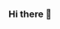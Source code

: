 ### Hi there 👋

<!-- - 🔭 I’m currently working on deployment of machine learning models

- 🌱 I’m currently learning machine learning using Python 

Currently deployed projects:
- <a href=https://github.com/shrivishnu-p/wordcloud-app>Wordcloud Generator App</a> ☁️
- <a href=https://github.com/shrivishnu-p/cluster-app>Country Clustering App</a> 🗺️
- <a href=https://github.com/shrivishnu-p/titanic-app>Titanic Survivor Prediction App</a> 🛳️🏊

<!--
**shrivishnu-p/shrivishnu-p** is a ✨ _special_ ✨ repository because its `README.md` (this file) appears on your GitHub profile.
Here are some ideas to get you started:
- 👯 I’m looking to collaborate on ...
- 🤔 I’m looking for help with ...
- 💬 Ask me about ...
- 📫 How to reach me: ...
- 😄 Pronouns: ...
- ⚡ Fun fact: ...
-->
